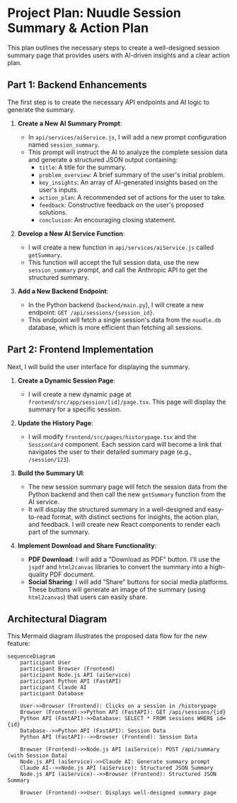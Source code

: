 # Project Plan: Nuudle Session Summary & Action Plan

This plan outlines the necessary steps to create a well-designed session summary page that provides users with AI-driven insights and a clear action plan.

## Part 1: Backend Enhancements

The first step is to create the necessary API endpoints and AI logic to generate the summary.

1.  **Create a New AI Summary Prompt**:
    *   In `api/services/aiService.js`, I will add a new prompt configuration named `session_summary`.
    *   This prompt will instruct the AI to analyze the complete session data and generate a structured JSON output containing:
        *   `title`: A title for the summary.
        *   `problem_overview`: A brief summary of the user's initial problem.
        *   `key_insights`: An array of AI-generated insights based on the user's inputs.
        *   `action_plan`: A recommended set of actions for the user to take.
        *   `feedback`: Constructive feedback on the user's proposed solutions.
        *   `conclusion`: An encouraging closing statement.

2.  **Develop a New AI Service Function**:
    *   I will create a new function in `api/services/aiService.js` called `getSummary`.
    *   This function will accept the full session data, use the new `session_summary` prompt, and call the Anthropic API to get the structured summary.

3.  **Add a New Backend Endpoint**:
    *   In the Python backend (`backend/main.py`), I will create a new endpoint: `GET /api/sessions/{session_id}`.
    *   This endpoint will fetch a single session's data from the `nuudle.db` database, which is more efficient than fetching all sessions.

## Part 2: Frontend Implementation

Next, I will build the user interface for displaying the summary.

1.  **Create a Dynamic Session Page**:
    *   I will create a new dynamic page at `frontend/src/app/session/[id]/page.tsx`. This page will display the summary for a specific session.

2.  **Update the History Page**:
    *   I will modify `frontend/src/pages/historypage.tsx` and the `SessionCard` component. Each session card will become a link that navigates the user to their detailed summary page (e.g., `/session/123`).

3.  **Build the Summary UI**:
    *   The new session summary page will fetch the session data from the Python backend and then call the new `getSummary` function from the AI service.
    *   It will display the structured summary in a well-designed and easy-to-read format, with distinct sections for insights, the action plan, and feedback. I will create new React components to render each part of the summary.

4.  **Implement Download and Share Functionality**:
    *   **PDF Download**: I will add a "Download as PDF" button. I'll use the `jspdf` and `html2canvas` libraries to convert the summary into a high-quality PDF document.
    *   **Social Sharing**: I will add "Share" buttons for social media platforms. These buttons will generate an image of the summary (using `html2canvas`) that users can easily share.

## Architectural Diagram

This Mermaid diagram illustrates the proposed data flow for the new feature:

```mermaid
sequenceDiagram
    participant User
    participant Browser (Frontend)
    participant Node.js API (aiService)
    participant Python API (FastAPI)
    participant Claude AI
    participant Database

    User->>Browser (Frontend): Clicks on a session in /historypage
    Browser (Frontend)->>Python API (FastAPI): GET /api/sessions/{id}
    Python API (FastAPI)->>Database: SELECT * FROM sessions WHERE id={id}
    Database-->>Python API (FastAPI): Session Data
    Python API (FastAPI)-->>Browser (Frontend): Session Data

    Browser (Frontend)->>Node.js API (aiService): POST /api/summary (with Session Data)
    Node.js API (aiService)->>Claude AI: Generate summary prompt
    Claude AI-->>Node.js API (aiService): Structured JSON Summary
    Node.js API (aiService)-->>Browser (Frontend): Structured JSON Summary

    Browser (Frontend)->>User: Displays well-designed summary page
